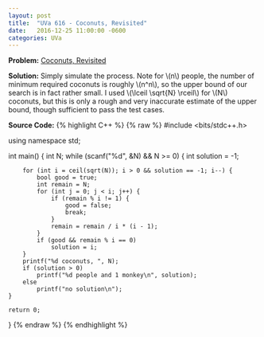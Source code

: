 ```yaml
---
layout: post
title:  "UVa 616 - Coconuts, Revisited" 
date:   2016-12-25 11:00:00 -0600
categories: UVa
---
```


**Problem:** [Coconuts, Revisited]

**Solution:**
Simply simulate the process. Note for \\(n\\) people, the number of 
minimum required coconuts is roughly \\(n^n\\), so the upper bound of our
search is in fact rather small. I used \\(\lceil \sqrt{N} \rceil\\) for 
\\(N\\) coconuts, but this is only a rough and very inaccurate estimate
of the upper bound, though sufficient to pass the test cases.


**Source Code:**
{% highlight C++ %}
{% raw %}
#include <bits/stdc++.h>

using namespace std;

int main() {
    int N;
    while (scanf("%d", &N) && N >= 0) {
        int solution = -1;

        for (int i = ceil(sqrt(N)); i > 0 && solution == -1; i--) {
            bool good = true;
            int remain = N;
            for (int j = 0; j < i; j++) {
                if (remain % i != 1) {
                    good = false;
                    break;
                }
                remain = remain / i * (i - 1);
            }
            if (good && remain % i == 0)
                solution = i;
        }
        printf("%d coconuts, ", N);
        if (solution > 0) 
            printf("%d people and 1 monkey\n", solution);
        else
            printf("no solution\n");
    }

    return 0;
}
{% endraw %}
{% endhighlight %}

[Coconuts, Revisited]:https://uva.onlinejudge.org/index.php?option=com_onlinejudge&Itemid=8&category=24&page=show_problem&problem=557
